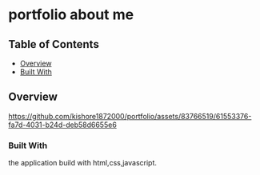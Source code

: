 # portfolio about me

## Table of Contents

- [Overview](#overview)
- [Built With](#built-with)


## Overview

https://github.com/kishore1872000/portfolio/assets/83766519/61553376-fa7d-4031-b24d-deb58d6655e6



### Built With

 the application build with html,css,javascript.



